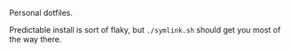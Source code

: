 Personal dotfiles.

Predictable install is sort of flaky, but `./symlink.sh` should get you most of the way there.

